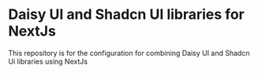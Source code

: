 # Daisy UI and Shadcn UI libraries for NextJs

This repository is for the configuration for combining Daisy UI and Shadcn Ui libraries using NextJs

